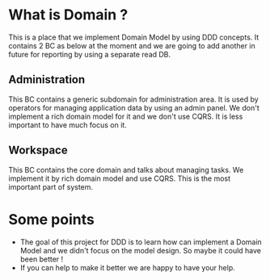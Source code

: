 
# What is Domain ?
This is a place that we implement Domain Model by using DDD concepts. It contains 2 BC as below at the moment and we are going to add another in future for reporting by using a separate read DB.

## Administration
This BC contains a generic subdomain for administration area. It is used by operators for managing application data by using an admin panel.
We don't implement a rich domain model for it and we don't use CQRS. It is less important to have much focus on it.

## Workspace
This BC contains the core domain and talks about managing tasks. We implement it by rich domain model and use CQRS. This is the most important part of system.


# Some points
- The goal of this project for DDD is to learn how can implement a Domain Model and we didn't focus on the model design. So maybe it could have been better !
- If you can help to make it better we are happy to have your help.